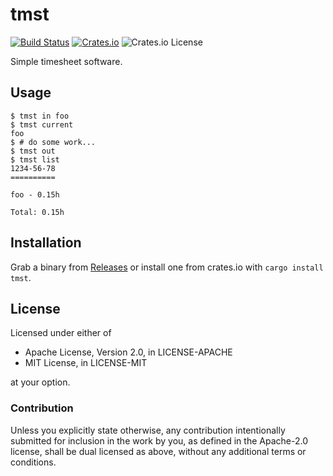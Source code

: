 tmst
====

[![Build Status](https://travis-ci.org/remexre/tmst.svg?branch=master)](https://travis-ci.org/remexre/tmst) [![Crates.io](https://img.shields.io/crates/d/tmst.svg)](https://crates.io/crates/tmst) ![Crates.io License](https://img.shields.io/crates/l/tmst.svg)

Simple timesheet software.

Usage
-----

```console
$ tmst in foo
$ tmst current
foo
$ # do some work...
$ tmst out
$ tmst list
1234-56-78
==========

foo - 0.15h

Total: 0.15h
```

Installation
------------

Grab a binary from [Releases](https://github.com/remexre/tmst/releases) or install one from crates.io with `cargo install tmst`.

License
-------

Licensed under either of

-	Apache License, Version 2.0, in LICENSE-APACHE
-	MIT License, in LICENSE-MIT

at your option.

### Contribution

Unless you explicitly state otherwise, any contribution intentionally submitted for inclusion in the work by you, as defined in the Apache-2.0 license, shall be dual licensed as above, without any additional terms or conditions.
